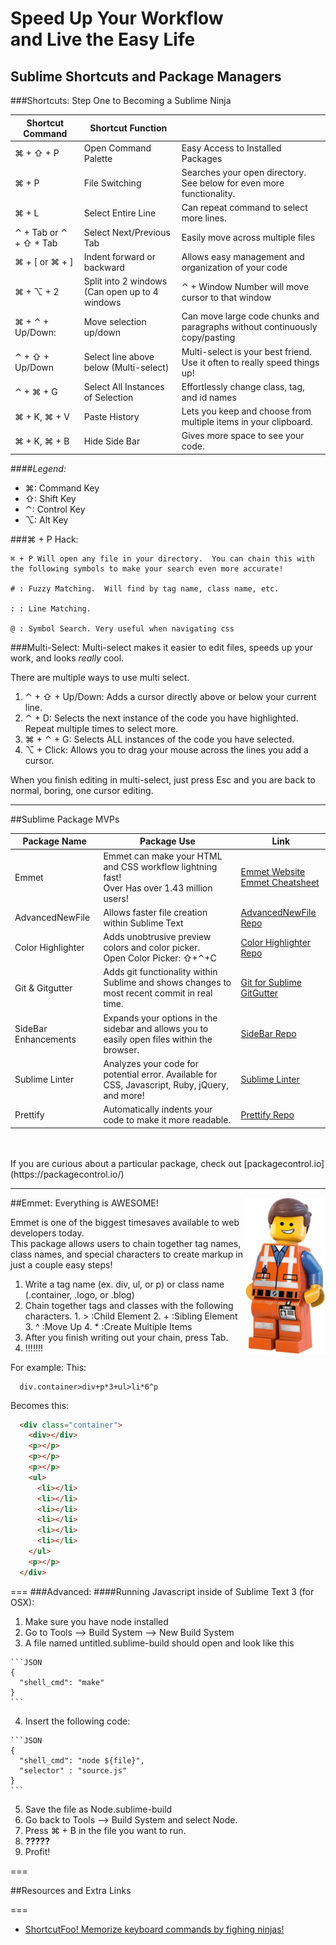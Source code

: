 # Speed Up Your Workflow <br/> and Live the Easy Life


## Sublime Shortcuts and Package Managers





###Shortcuts: Step One to Becoming a Sublime Ninja

| **Shortcut Command**  | **Shortcut Function** |  |
| ------------- | ----------------- | ------------------- |
| ⌘ + ⇧ + P    | Open Command Palette| Easy Access to Installed Packages |
| ⌘ + P         | File Switching      | Searches your open directory.  See below for even more functionality. |
| ⌘ + L  | Select Entire Line     | Can repeat command to select more lines.   |
| ⌃ + Tab or ⌃ + ⇧ + Tab  | Select Next/Previous Tab      | Easily move across multiple files |
| ⌘ + [ or ⌘ + ]  | Indent forward or backward     | Allows easy management and organization of your code |
| ⌘ + ⌥ + 2  | Split into 2 windows <br/> (Can open up to 4 windows|  ⌃ + Window Number will move cursor to that window                   |
| ⌘ + ⌃ + Up/Down:  | Move selection up/down      | Can move large code chunks and paragraphs without continuously copy/pasting |
| ⌃ + ⇧ + Up/Down  | Select line above below (Multi-select)     | Multi-select is your best friend.  Use it often to really speed things up! |
| ⌃ + ⌘ + G  | Select All Instances of Selection      | Effortlessly change class, tag, and id names |
| ⌘ + K, ⌘ + V  | Paste History | Lets you keep and choose from multiple items in your clipboard. |
| ⌘ + K, ⌘ + B  | Hide Side Bar | Gives more space to see your code.  |


####*Legend:*
  * ⌘: Command Key
  * ⇧: Shift Key
  * ⌃: Control Key
  * ⌥: Alt Key

###⌘ + P Hack:
```
⌘ + P Will open any file in your directory.  You can chain this with the following symbols to make your search even more accurate!

# : Fuzzy Matching.  Will find by tag name, class name, etc.

: : Line Matching.

@ : Symbol Search. Very useful when navigating css
```

###Multi-Select:
Multi-select makes it easier to edit files, speeds up your work, and looks *really* cool.

There are multiple ways to use multi select.

  1. ⌃ + ⇧ + Up/Down: Adds a cursor directly above or below your current line.
  2. ⌃ + D: Selects the next instance of the code you have highlighted.  Repeat multiple times to select more.
  3. ⌘ + ⌃ + G: Selects ALL instances of the code you have selected.
  4. ⌥ + Click: Allows you to drag your mouse across the lines you add a cursor.

When you finish editing in multi-select, just press Esc and you are back to normal, boring, one cursor editing.



---
##Sublime Package MVPs

| **Package Name**  | **Package Use** | Link |
| ------------- | ----------------- | ------------------- |
|  Emmet   | Emmet can make your HTML and CSS workflow lightning fast! <br/>Over Has over 1.43 million users! | [Emmet Website](http://emmet.io/) <br/> [Emmet Cheatsheet](http://docs.emmet.io/cheat-sheet/) |
|  AdvancedNewFile  | Allows faster file creation within Sublime Text | [AdvancedNewFile Repo](https://github.com/skuroda/Sublime-AdvancedNewFile) |
|  Color Highlighter  | Adds unobtrusive preview colors and color picker. <br/> Open Color Picker: ⇧+⌃+C | [Color Highlighter Repo](https://packagecontrol.io/packages/Color%20Highlighter) |
|  Git & Gitgutter  | Adds git functionality within Sublime and shows changes to most recent commit in real time. | [Git for Sublime](https://github.com/kemayo/sublime-text-git) <br/> [GitGutter](https://github.com/jisaacks/GitGutter) |
|  SideBar Enhancements  | Expands your options in the sidebar and allows you to easily open files within the browser. | [SideBar Repo](https://github.com/titoBouzout/SideBarEnhancements) |
|  Sublime Linter  | Analyzes your code for potential error.  Available for CSS, Javascript, Ruby, jQuery, and more! | [Sublime Linter](http://www.sublimelinter.com/en/latest/about.html) |
|  Prettify  | Automatically indents your code to make it more readable. | [Prettify Repo](https://github.com/victorporof/Sublime-HTMLPrettify) |

<br>
<br>
If you are curious about a particular package, check out [packagecontrol.io](https://packagecontrol.io/)

---
##Emmet: Everything is AWESOME!
<img align="right"  height="250px" src="emmet.jpg" alt="">

  Emmet is one of the biggest timesaves available to web developers today.  <br>  This package allows users to chain together tag names, class names, and special characters to create markup in just a couple easy steps!

  1. Write a tag name (ex. div, ul, or p) or class name (.container, .logo, or .blog)
  2. Chain together tags and classes with the following characters.
    1. > :Child Element
    2. + :Sibling Element
    3. ^ :Move Up
    4. * :Create Multiple Items
  3. After you finish writing out your chain, press Tab.
  4. !!!!!!!


  For example:
  This:
  ```
    div.container>div+p*3+ul>li*6^p
  ```
  Becomes this:
  ```HTML
    <div class="container">
      <div></div>
      <p></p>
      <p></p>
      <p></p>
      <ul>
        <li></li>
        <li></li>
        <li></li>
        <li></li>
        <li></li>
        <li></li>
      </ul>
      <p></p>
    </div>
  ```


===
###Advanced:
####Running Javascript inside of Sublime Text 3 (for OSX):
  1. Make sure you have node installed
  2. Go to Tools --> Build System --> New Build System
  3. A file named untitled.sublime-build should open and look like this

    ```JSON
    {
      "shell_cmd": "make"
    }
    ```

  4. Insert the following code:

    ```JSON
    {
      "shell_cmd": "node ${file}",
      "selector" : "source.js"
    }
    ```

  5. Save the file as Node.sublime-build
  6. Go back to Tools --> Build System and select Node.
  7. Press ⌘ + B in the file you want to run.
  8. **?????**
  9. Profit!

===

##Resources and Extra Links

===
  + [ShortcutFoo! Memorize keyboard commands by fighing ninjas!](https://www.shortcutfoo.com/app/dojos/sublime-text-3-mac)
